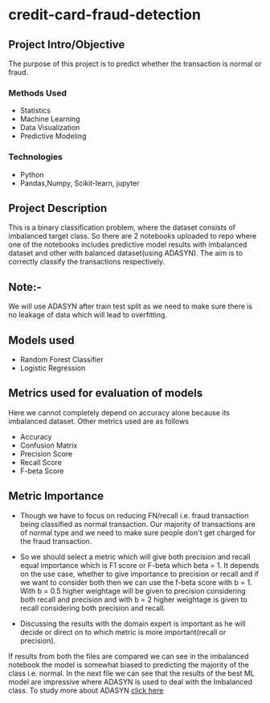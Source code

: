 # credit-card-fraud-detection


## Project Intro/Objective
The purpose of this project is to predict whether the transaction is normal or fraud. 

### Methods Used
* Statistics
* Machine Learning
* Data Visualization
* Predictive Modeling

### Technologies
* Python
* Pandas,Numpy, Scikit-learn, jupyter
 

## Project Description
This is a binary classification problem, where the dataset consists of imbalanced target class. So there are 2 notebooks uploaded to repo where one of the notebooks includes predictive model results with imbalanced dataset and other with balanced dataset(using ADASYN). The aim is to correctly classify the transactions respectively. 

## Note:-
We will use ADASYN after train test split as we need to make sure there is no leakage of data which will lead to overfitting.

## Models used

- Random Forest Classifier
- Logistic Regression

## Metrics used for evaluation of models
Here we cannot completely depend on accuracy alone because its imbalanced dataset. Other metrics used are as follows

- Accuracy
- Confusion Matrix
- Precision Score
- Recall Score 
- F-beta Score

## Metric Importance
- Though we have to focus on reducing FN/recall i.e. fraud transaction being classified as normal transaction. Our majority of transactions are of normal type and we need to make sure people don't get charged for the fraud transaction. 

- So we should select a metric which will give both precision and recall equal importance which is F1 score or F-beta which beta = 1. It depends on the use case, whether to give importance to precision or recall and if we want to consider both then we can use the f-beta score with b = 1. With b = 0.5 higher weightage will be given to precision considering both recall and precision and with b = 2 higher weightage is given to recall considering both precision and recall. 

- Discussing the results with the domain expert is important as he will decide or direct on to which metric is more important(recall or precision).

If results from both the files are compared we can see in the imbalanced notebook the model is somewhat biased to predicting the majority of the class i.e. normal. In the next file we can see that the results of the best ML model are impressive where ADASYN is used to deal with the Imbalanced class.
To study more about ADASYN [click here](https://imbalanced-learn.org/stable/references/generated/imblearn.over_sampling.ADASYN.html)
 
